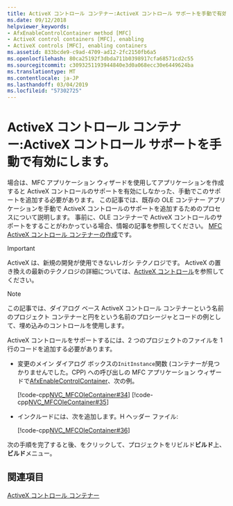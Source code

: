 ```yaml
---
title: ActiveX コントロール コンテナー:ActiveX コントロール サポートを手動で有効にします。
ms.date: 09/12/2018
helpviewer_keywords:
- AfxEnableControlContainer method [MFC]
- ActiveX control containers [MFC], enabling
- ActiveX controls [MFC], enabling containers
ms.assetid: 833bcde9-c9ad-4709-ad12-2fc2150fb6a5
ms.openlocfilehash: 80ca25192f3dbda711b0398917cfa68571cd2c55
ms.sourcegitcommit: c3093251193944840e3d0a068ecc30e6449624ba
ms.translationtype: MT
ms.contentlocale: ja-JP
ms.lasthandoff: 03/04/2019
ms.locfileid: "57302725"
---
```

# <a name="activex-control-containers-manually-enabling-activex-control-containment"></a>ActiveX コントロール コンテナー:ActiveX コントロール サポートを手動で有効にします。

場合は、MFC アプリケーション ウィザードを使用してアプリケーションを作成すると ActiveX コントロールのサポートを有効にしなかった、手動でこのサポートを追加する必要があります。 この記事では、既存の OLE コンテナー アプリケーションを手動で ActiveX コントロールのサポートを追加するためのプロセスについて説明します。 事前に、OLE コンテナーで ActiveX コントロールのサポートをすることがわかっている場合、情報の記事を参照してください。 [MFC ActiveX コントロール コンテナーの作成](../mfc/reference/creating-an-mfc-activex-control-container.md)です。

>[!IMPORTANT]
> ActiveX は、新規の開発が使用できないレガシ テクノロジです。 ActiveX の置き換えの最新のテクノロジの詳細については、[ActiveX コントロール](activex-controls.md)を参照してください。

> [!NOTE]
>  この記事では、ダイアログ ベース ActiveX コントロール コンテナーという名前のプロジェクト コンテナーと円をという名前のプロシージャとコードの例として、埋め込みのコントロールを使用します。

ActiveX コントロールをサポートするには、2 つのプロジェクトのファイルを 1 行のコードを追加する必要があります。

- 変更のメイン ダイアログ ボックスの`InitInstance`関数 (コンテナーが見つかりませんでした。CPP) への呼び出しの MFC アプリケーション ウィザードで[AfxEnableControlContainer](reference/ole-initialization.md#afxenablecontrolcontainer)、次の例。

   [!code-cpp[NVC_MFCOleContainer#34](../mfc/codesnippet/cpp/activex-control-containers-manually-enabling-activex-control-containment_1.cpp)]
    [!code-cpp[NVC_MFCOleContainer#35](../mfc/codesnippet/cpp/activex-control-containers-manually-enabling-activex-control-containment_2.cpp)]

- インクルードには、次を追加します。H ヘッダー ファイル:

   [!code-cpp[NVC_MFCOleContainer#36](../mfc/codesnippet/cpp/activex-control-containers-manually-enabling-activex-control-containment_3.h)]

次の手順を完了すると後、をクリックして、プロジェクトをリビルド**ビルド**上、**ビルド**メニュー。

## <a name="see-also"></a>関連項目

[ActiveX コントロール コンテナー](../mfc/activex-control-containers.md)
